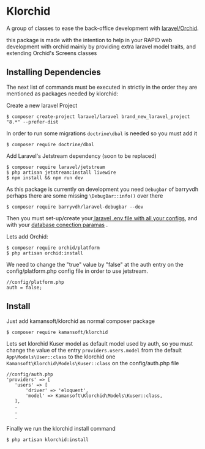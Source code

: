 
# Klorchid

A group of classes to ease the back-office development with [laravel/Orchid](https://orchid.software/).

this package is made with the intention to help in your RAPID web development with orchid mainly by providing extra laravel model traits, and extending Orchid's Screens classes  

## Installing Dependencies


The next list of commands must be executed in strictly in the order they are mentioned as packages needed by klorchid:

Create a new laravel Project

    $ composer create-project laravel/laravel brand_new_laravel_project "8.*" --prefer-dist
 
In order to run some migrations  `doctrine\dbal` is needed so you must add it 

    $ composer require doctrine/dbal

Add Laravel's Jetstream dependency (soon to be replaced)

    $ composer require laravel/jetstream
    $ php artisan jetstream:install livewire
    $ npm install && npm run dev
    
As this package is currently on development you need `Debugbar` of barryvdh   perhaps there are some missing `\DebugBar::info()` over there

    $ composer require barryvdh/laravel-debugbar --dev
    

 Then you must set-up/create your[ laravel .env file with all your configs](https://laravel.com/docs/8.x/configuration#environment-configuration), and  with your [database conection paramas](https://laravel.com/docs/8.x/database) .

Lets add Orchid:

    $ composer require orchid/platform
    $ php artisan orchid:install
    
We need to change the "true" value by "false" at the auth entry on the config/platform.php config file in order to use jetstream.

    //config/platform.php
    auth = false; 

## Install

Just add kamansoft/klorchid as normal composer package
    
    $ composer require kamansoft/klorchid
    
Lets set klorchid Kuser model as default model used by auth, so you must change the value of the entry `providers.users.model` from the default `App\Models\User::class` to the klorchid one `Kamansoft\Klorchid\Models\Kuser::class` on the config/auth.php file

    //config/auth.php
    'providers' => [
       'users' => [
           'driver' => 'eloquent',
           'model' => Kamansoft\Klorchid\Models\Kuser::class,
       ],
       .
       .
       .



 Finally we run the klorchid install command 
 
    $ php artisan klorchid:install

    
    
 
    
